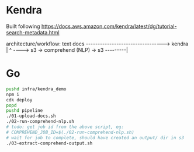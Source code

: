 # Kendra

Built following https://docs.aws.amazon.com/kendra/latest/dg/tutorial-search-metadata.html

architecture/workflow:
    text docs ---------------------------------> kendra
        |                                           ^
        ----> s3 -> comprehend (NLP) -> s3 ---------|

# Go
```sh
pushd infra/kendra_demo
npm i
cdk deploy
popd
pushd pipeline
./01-upload-docs.sh
./02-run-comprehend-nlp.sh
# todo: get job id from the above script, eg:
# COMPREHEND_JOB_ID=$(./02-run-comprehend-nlp.sh)
# wait for job to complete, should have created an output/ dir in s3
./03-extract-comprehend-output.sh
```
